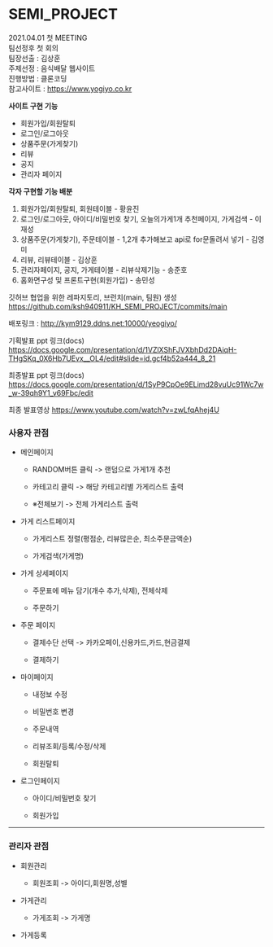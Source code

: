 # SEMI_PROJECT

2021.04.01 첫 MEETING <br>
팀선정후 첫 회의 <br>
팀장선출 : 김상훈 <br>
주제선정 : 음식배달 웹사이트 <br>
진행방법 : 클론코딩 <br>
참고사이트 : https://www.yogiyo.co.kr <br>

**사이트 구현 기능**
* 회원가입/회원탈퇴
* 로그인/로그아웃
* 상품주문(가게찾기)
* 리뷰
* 공지
* 관리자 페이지


**각자 구현할 기능 배분**
1. 회원가입/회원탈퇴, 회원테이블 - 황윤진
2. 로그인/로그아웃, 아이디/비밀번호 찾기, 오늘의가게1개 추천페이지, 가게검색 - 이재성
3. 상품주문(가게찾기), 주문테이블 - 1,2개 추가해보고 api로 for문돌려서 넣기 - 김영미
4. 리뷰, 리뷰테이블 - 김상훈
5. 관리자페이지, 공지, 가게테이블 - 리뷰삭제기능 - 송준호
6. 홈화면구성 및 프론트구현(회원가입) - 송민성


깃허브 협업을 위한 레파지토리, 브런치(main, 팀원) 생성
https://github.com/ksh940911/KH_SEMI_PROJECT/commits/main

배포링크 : http://kym9129.ddns.net:10000/yeogiyo/

기획발표 ppt 링크(docs)
https://docs.google.com/presentation/d/1VZlXShFJVXbhDd2DAiqH-THgSKq_0X6Hb7UEvx__OL4/edit#slide=id.gcf4b52a444_8_21

최종발표 ppt 링크(docs)
https://docs.google.com/presentation/d/1SyP9CpOe9ELimd28vuUc91Wc7w_w-39qh9Y1_v69Fbc/edit

최종 발표영상
https://www.youtube.com/watch?v=zwLfqAhej4U

### 사용자 관점 

* 메인페이지

  * RANDOM버튼 클릭 -> 랜덤으로 가게1개 추천

  * 카테고리 클릭 -> 해당 카테고리별 가게리스트 출력

  * ※전체보기 -> 전체 가게리스트 출력

* 가게 리스트페이지

  * 가게리스트 정렬(평점순, 리뷰많은순, 최소주문금액순)

  * 가게검색(가게명)

* 가게 상세페이지

  * 주문표에 메뉴 담기(개수 추가,삭제), 전체삭제

  * 주문하기

* 주문 페이지

  * 결제수단 선택 -> 카카오페이,신용카드,카드,현금결제

  * 결제하기

* 마이페이지

  * 내정보 수정

  * 비밀번호 변경

  * 주문내역

  * 리뷰조회/등록/수정/삭제

  * 회원탈퇴

* 로그인페이지

  * 아이디/비밀번호 찾기

  * 회원가입

***

### 관리자 관점

* 회원관리

  * 회원조회 -> 아이디,회원명,성별

* 가게관리

  * 가게조회 -> 가게명

* 가게등록
